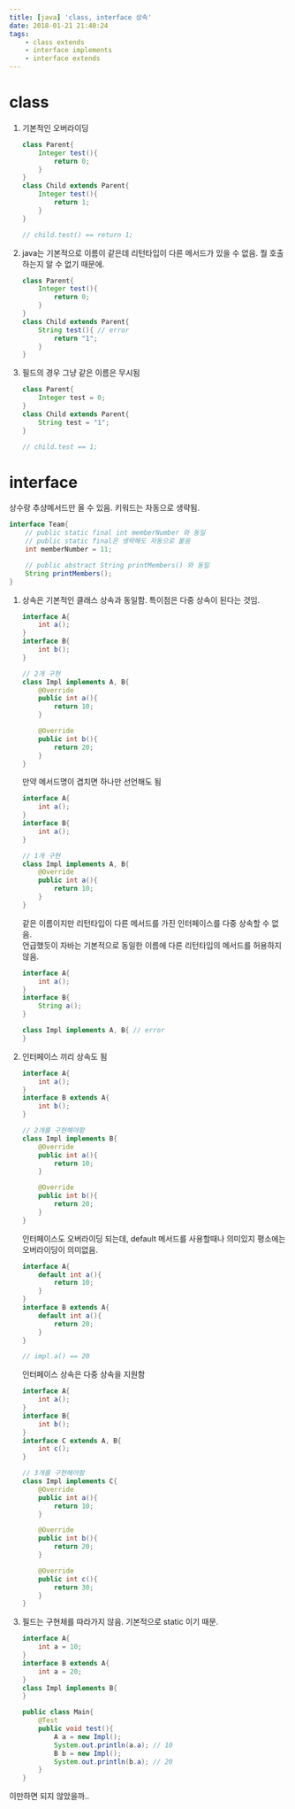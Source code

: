 ```yaml
---
title: [java] 'class, interface 상속'
date: 2018-01-21 21:40:24
tags:
    - class extends
    - interface implements
    - interface extends
---
```


# class
1. 기본적인 오버라이딩
    ```java
    class Parent{
        Integer test(){
            return 0;
        }
    }
    class Child extends Parent{
        Integer test(){
            return 1;
        }
    }

    // child.test() == return 1;
    ```

2. java는 기본적으로 이름이 같은데 리턴타입이 다른 메서드가 있을 수 없음. 뭘 호출하는지 알 수 없기 때문에.  
    ```java
    class Parent{
        Integer test(){
            return 0;
        }
    }
    class Child extends Parent{
        String test(){ // error
            return "1";
        }
    }
    ```
3. 필드의 경우 그냥 같은 이름은 무시됨  
    ```java
    class Parent{
        Integer test = 0;
    }
    class Child extends Parent{
        String test = "1";
    }

    // child.test == 1;
    ```

# interface
상수랑 추상메서드만 올 수 있음. 키워드는 자동으로 생략됨.  
```java
interface Team{
    // public static final int memberNumber 와 동일
    // public static final은 생략해도 자동으로 붙음
    int memberNumber = 11;

    // public abstract String printMembers() 와 동일
    String printMembers();
}
```

1. 상속은 기본적인 클래스 상속과 동일함. 특이점은 다중 상속이 된다는 것임.  
    ```java
    interface A{
        int a();
    }
    interface B{
        int b();
    }

    // 2개 구현
    class Impl implements A, B{
        @Override
        public int a(){
            return 10;
        }

        @Override
        public int b(){
            return 20;
        }
    }
    ```

    만약 메서드명이 겹치면 하나만 선언해도 됨  
    ```java
    interface A{
        int a();
    }
    interface B{
        int a();
    }

    // 1개 구현
    class Impl implements A, B{
        @Override
        public int a(){
            return 10;
        }
    }
    ```

    같은 이름이지만 리턴타입이 다른 메서드를 가진 인터페이스를 다중 상속할 수 없음.  
    언급했듯이 자바는 기본적으로 동일한 이름에 다른 리턴타입의 메서드를 허용하지 않음.  
    ```java
    interface A{
        int a();
    }
    interface B{
        String a();
    }

    class Impl implements A, B{ // error
    }
    ```

2. 인터페이스 끼리 상속도 됨
    ```java
    interface A{
        int a();
    }
    interface B extends A{
        int b();
    }

    // 2개를 구현해야함
    class Impl implements B{
        @Override
        public int a(){
            return 10;
        }

        @Override
        public int b(){
            return 20;
        }
    }
    ```

    인터페이스도 오버라이딩 되는데, default 메서드를 사용할때나 의미있지 평소에는 오버라이딩이 의미없음.
    ```java
    interface A{
        default int a(){
            return 10;
        }
    }
    interface B extends A{
        default int a(){
            return 20;
        }
    }

    // impl.a() == 20
    ```

    인터페이스 상속은 다중 상속을 지원함  
    ```java
    interface A{
        int a();
    }
    interface B{
        int b();
    }
    interface C extends A, B{
        int c();
    }

    // 3개를 구현해야함
    class Impl implements C{
        @Override
        public int a(){
            return 10;
        }

        @Override
        public int b(){
            return 20;
        }

        @Override
        public int c(){
            return 30;
        }
    }
    ```

3. 필드는 구현체를 따라가지 않음. 기본적으로 static 이기 때문.  
    ```java
    interface A{
        int a = 10;
    }
    interface B extends A{
        int a = 20;
    }
    class Impl implements B{
    }

    public class Main{
        @Test
        public void test(){
            A a = new Impl();
            System.out.println(a.a); // 10
            B b = new Impl();
            System.out.println(b.a); // 20
        }
    }
    ```

이만하면 되지 않았을까..

<!-- more -->